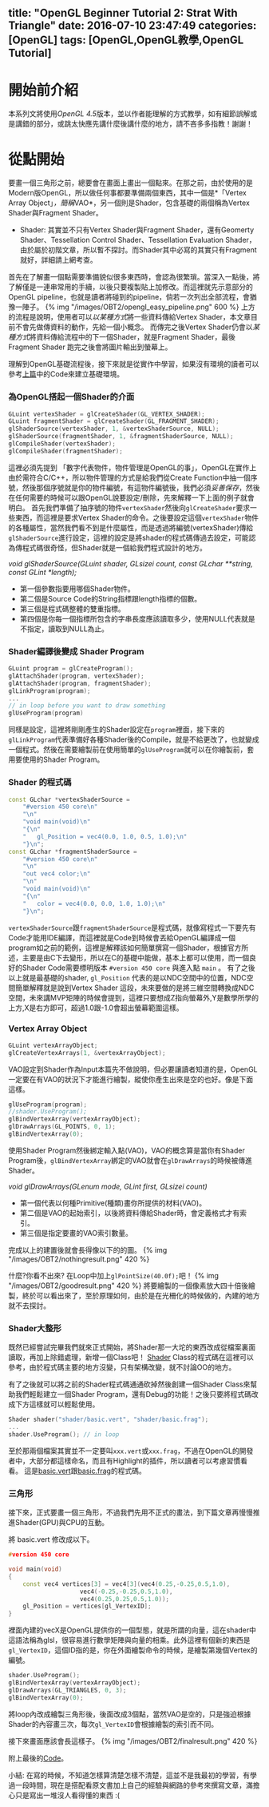 title: "OpenGL Beginner Tutorial 2: Strat With Triangle"
date: 2016-07-10 23:47:49
categories: [OpenGL]
tags: [OpenGL,OpenGL教學,OpenGL Tutorial]
---
# 開始前介紹 #
本系列文將使用*OpenGL 4.5*版本，並以作者能理解的方式教學，如有細節誤解或是講錯的部分，或跳太快應先講什麼後講什麼的地方，請不吝多多指教！謝謝！

# 從點開始 #
要畫一個三角形之前，總要會在畫面上畫出一個點來。在那之前，由於使用的是Modern版OpenGL，所以做任何事都要準備兩個東西，其中一個是*「Vertex Array Object」*，簡稱*VAO*，另一個則是Shader，包含基礎的兩個稱為Vertex Shader與Fragment Shader。

* Shader: 其實並不只有Vertex Shader與Fragment Shader，還有Geomerty Shader、Tessellation Control Shader、Tessellation Evaluation Shader，由於屬於初階文章，所以暫不探討。而Shader其中必寫的其實只有Fragment就好，詳細請上網考查。

首先在了解畫一個點需要準備貌似很多東西時，會認為很繁瑣。當深入一點後，將了解僅是一連串常用的手續，以後只要複製貼上加修改。而這裡就先示意部分的OpenGL pipeline，也就是讀者將碰到的pipeline，倘若一次列出全部流程，會猶豫一陣子。
{% img "/images/OBT2/opengl_easy_pipeline.png" 600 %}
上方的流程是說明，使用者可以*以某種方式*將一些資料傳給Vertex Shader，本文章目前不會先做傳資料的動作，先給一個小概念。 而傳完之後Vertex Shader仍會以*某種方式*將資料傳給流程中的下一個Shader，就是Fragment Shader，最後Fragment Shader 跑完之後會將圖片輸出到螢幕上。

理解到OpenGL基礎流程後，接下來就是從實作中學習，如果沒有環境的讀者可以參考[上篇](/2016/07/05/OpenGL-Beginner-Tutorial-1-Setting_Up_Enviroment)中的Code來建立基礎環境。

### 為OpenGL搭起一個Shader的介面 ###
``` cpp
GLuint vertexShader = glCreateShader(GL_VERTEX_SHADER);
GLuint fragmentShader = glCreateShader(GL_FRAGMENT_SHADER);
glShaderSource(vertexShader, 1, &vertexShaderSource, NULL);
glShaderSource(fragmentShader, 1, &fragmentShaderSource, NULL);
glCompileShader(vertexShader);
glCompileShader(fragmentShader);
```
這裡必須先提到 「數字代表物件，物件管理是OpenGL的事」，OpenGL在實作上由於需符合C/C++，所以物件管理的方式是給我們從Create Function中抽一個序號，然後那個序號就是你的物件編號，有這物件編號後，我們必須*妥善保存*，然後在任何需要的時候可以跟OpenGL說要設定/刪除，先來解釋一下上面的例子就會明白。
首先我們準備了抽序號的物件`vertexShader`然後向`glCreateShader`要求一些東西，而這裡是要求Vertex Shader的命令。之後要設定這個`vertexShader`物件的各種屬性，當然我們看不到是什麼屬性，而是透過將編號(vertexShader)傳給`glShaderSource`進行設定，這裡的設定是將shader的程式碼傳過去設定，可能認為傳程式碼很奇怪，但Shader就是一個給我們程式設計的地方。

_void glShaderSource(GLuint shader, GLsizei count, const GLchar **string, const GLint *length);_
* 第一個參數指要用哪個Shader物件。
* 第二個是Source Code的String指標跟length指標的個數。
* 第三個是程式碼整體的雙重指標。
* 第四個是你每一個指標所包含的字串長度應該讀取多少，使用NULL代表就是不指定，讀取到NULL為止。

### Shader編譯後變成 Shader Program ###
``` cpp
GLuint program = glCreateProgram();
glAttachShader(program, vertexShader);
glAttachShader(program, fragmentShader);
glLinkProgram(program);
...
// in loop before you want to draw something
glUseProgram(program)
```
同樣是設定，這裡將剛剛產生的Shader設定在`program`裡面，接下來的`glLinkProgram`代表準備好各種Shader後的Compile，就是不給更改了，也就變成一個程式。然後在需要繪製前在使用簡單的`glUseProgram`就可以在你繪製前，套用要使用的Shader Program。

### Shader 的程式碼 ###
``` cpp
const GLchar *vertexShaderSource =
	"#version 450 core\n"
	"\n"
	"void main(void)\n"
	"{\n"
	"	gl_Position = vec4(0.0, 1.0, 0.5, 1.0);\n"
	"}\n";
const GLchar *fragmentShaderSource =
	"#version 450 core\n"
	"\n"
	"out vec4 color;\n"
	"\n"
	"void main(void)\n"
	"{\n"
	"	color = vec4(0.0, 0.0, 1.0, 1.0);\n"
	"}\n";
```
`vertexShaderSource`跟`fragmentShaderSource`是程式碼，就像寫程式一下要先有Code才能用IDE編譯，而這裡就是Code到時候會丟給OpenGL編譯成一個program如之前的範例，這裡是解釋該如何簡單撰寫一個Shader，根據官方所述，主要是由C下去變形，所以在C的基礎中能做，基本上都可以使用，而一個良好的Shader Code需要標明版本 `#version 450 core` 與進入點 `main` 。 有了之後以上就是最基礎的shader, `gl_Position` 代表的是以NDC空間中的位置，NDC空間簡單解釋就是說到Vertex Shader 這段，未來要做的是將三維空間轉換成NDC空間，未來講MVP矩陣的時候會提到，這裡只要想成Z指向螢幕外,Y是數學所學的上方,X是右方即可，超過1.0跟-1.0會超出螢幕範圍這樣。

### Vertex Array Object ###
``` cpp
GLuint vertexArrayObject;
glCreateVertexArrays(1, &vertexArrayObject);
```
VAO設定到Shader作為Input本篇先不做說明，但必要讓讀者知道的是，OpenGL一定要在有VAO的狀況下才能進行繪製，縱使你產生出來是空的也好。像是下面這樣。
``` cpp
glUseProgram(program);
//shader.UseProgram();
glBindVertexArray(vertexArrayObject);
glDrawArrays(GL_POINTS, 0, 1);
glBindVertexArray(0);
```
使用Shader Program然後綁定輸入點(VAO)，VAO的概念算是當你有Shader Program後，`glBindVertexArray`綁定的VAO就會在`glDrawArrays`的時候被傳進Shader。

_void glDrawArrays(GLenum mode, GLint first, GLsizei count)_
* 第一個代表以何種Primitive(種類)畫你所提供的材料(VAO)。
* 第二個是VAO的起始索引，以後將資料傳給Shader時，會定義格式才有索引。
* 第三個是指定要畫的VAO索引數量。

完成以上的建置後就會長得像以下的的圖。
{% img "/images/OBT2/nothingresult.png" 420 %}

什麼?你看不出來? 在Loop中加上`glPointSize(40.0f);`吧！
{% img "/images/OBT2/goodresult.png" 420 %}
將要繪製的一個像素放大四十倍後繪製，終於可以看出來了，至於原理如何，由於是在光柵化的時候做的，內建的地方就不去探討。

### Shader大整形 ###
既然已經嘗試完畢我們就來正式開始，將Shader那一大坨的東西改成從檔案裏面讀取，再加上除錯處理，新增一個Class吧！
[Shader](https://github.com/Tokenyet/OpenGL_Basic_Tutorial/blob/master/OpenGL_Basic_Tutorial%20-%201/Shader.cpp) Class的程式碼在這裡可以參考，由於程式碼主要的地方沒變，只有架構改變，就不討論OO的地方。

有了之後就可以將之前的Shader程式碼通通砍掉然後創建一個Shader Class來幫助我們輕鬆建立一個Shader Program，還有Debug的功能！之後只要將程式碼改成下方這樣就可以輕鬆使用。
``` cpp
Shader shader("shader/basic.vert", "shader/basic.frag");
...
shader.UseProgram(); // in loop
```
至於那兩個檔案其實並不一定要叫`xxx.vert`或`xxx.frag`，不過在OpenGL的開發者中，大部分都這樣命名，而且有Highlight的插件，所以讀者可以考慮習慣看看。
這是[basic.vert](https://github.com/Tokenyet/OpenGL_Basic_Tutorial/blob/master/OpenGL_Basic_Tutorial%20-%201/shader/basic.vert)跟[basic.frag](https://github.com/Tokenyet/OpenGL_Basic_Tutorial/blob/master/OpenGL_Basic_Tutorial%20-%201/shader/basic.frag)的程式碼。

### 三角形 ###
接下來，正式要畫一個三角形，不過我們先用不正式的畫法，到下篇文章再慢慢推進Shader(GPU)與CPU的互動。

將 basic.vert 修改成以下。

``` cpp
#version 450 core

void main(void)
{
	const vec4 vertices[3] = vec4[3](vec4(0.25,-0.25,0.5,1.0),
					vec4(-0.25,-0.25,0.5,1.0),
					vec4(0.25,0.25,0.5,1.0));
	gl_Position = vertices[gl_VertexID];
}
```

裡面內建的vecX是OpenGL提供你的一個型態，就是所謂的向量，這在shader中這語法稱為glsl，很容易進行數學矩陣與向量的相乘。此外這裡有個新的東西是`gl_VertexID`，這個ID指的是，你在外面繪製命令的時候，是繪製第幾個Vertex的編號。

``` cpp
shader.UseProgram();
glBindVertexArray(vertexArrayObject);
glDrawArrays(GL_TRIANGLES, 0, 3);
glBindVertexArray(0);
```
將loop內改成繪製三角形後，後面改成3個點，當然VAO是空的，只是強迫根據Shader的內容畫三次，每次`gl_VertexID`會根據繪製的索引而不同。

接下來畫面應該會長這樣子。
{% img "/images/OBT2/finalresult.png" 420 %}

附上最後的[Code](https://github.com/Tokenyet/OpenGL_Basic_Tutorial/blob/master/OpenGL_Basic_Tutorial%20-%201/main.cpp)。

小結:
在寫的時候，不知道怎樣算清楚怎樣不清楚，這並不是我最初的學習，有學過一段時間，現在是搭配看原文書加上自己的經驗與網路的參考來撰寫文章，滿擔心只是寫出一堆沒人看得懂的東西 :(